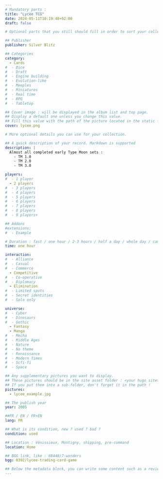 ```yaml
---
# Mandatory parts :
title: "Lycèe TCG"
date: 2024-05-11T10:19:48+02:00
draft: false

# Optional parts that you still should fill in order to sort your collection

## Publisher
publisher: Silver Blitz

## Categories
category:
  - Cards
#  - Dice
#  - Draft
#  - Engine building
#  - Evolution-like
#  - Meeples
#  - Miniatures
#  - Real time
#  - RPG
#  - Tabletop

## Cover image : will be displayed in the album list and top page.
## Display a default one unless you change this value.
## Fill this value with the path of the picture located in the static folder
cover: lycee.png

# More optional details you can use for your collection.

## A quick description of your record. Markdown is supported
description: |
  Almost all completed early Type Moon sets :
    - TM 1.0
    - TM 2.0
    - TM 3.0

players:
#  - 1 player
  - 2 players
#  - 3 players
#  - 4 players
#  - 5 players
#  - 6 players
#  - 7 players
#  - 8 players
#  - 9 players+

## Addons
#extensions:
#  - Example

# Duration : fast / one hour / 2-3 hours / half a day / whole day / campaign
time: one hour

interaction:
#  - Alliance
#  - Casual
#  - Commerce
  - Competitive
#  - Co-operative
#  - Diplomacy
  - Elimination
#  - Limited spots
#  - Secret identities
#  - Solo only

universe:
#  - Cyber
#  - Dinosaurs
#  - Gothic
  - Fantasy
  - Manga
#  - Mecha
#  - Middle Ages
#  - Nature
#  - No theme
#  - Renaissance
#  - Modern Times
#  - Scfi-fi
#  - Space

## Any supplementary pictures you want to display.
## These pictures should be in the site asset folder : <your hugo site>/static
## If you put them into a sub-folder, don't forget it in the path !
pictures:
  - lycee_example.jpg

## The publish year
year: 2005

##FR / EN / FR+EN
lang: FR

## What is its condition, new ? used ? bad ?
condition: used

## Location : Vénissieux, Montigny, shipping, pre-command
location: Home

## BGG link, like : 68448/7-wonders
bgg: 8392/lycee-trading-card-game

## Below the metadata block, you can write some content such as a review or anything else you want. It'll be displayed in the album page.
---
```

